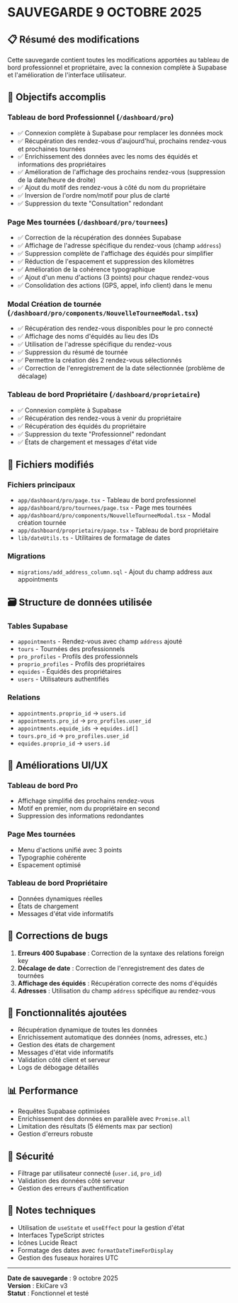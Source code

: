 # SAUVEGARDE 9 OCTOBRE 2025

## 📋 Résumé des modifications

Cette sauvegarde contient toutes les modifications apportées au tableau de bord professionnel et propriétaire, avec la connexion complète à Supabase et l'amélioration de l'interface utilisateur.

## 🎯 Objectifs accomplis

### Tableau de bord Professionnel (`/dashboard/pro`)
- ✅ Connexion complète à Supabase pour remplacer les données mock
- ✅ Récupération des rendez-vous d'aujourd'hui, prochains rendez-vous et prochaines tournées
- ✅ Enrichissement des données avec les noms des équidés et informations des propriétaires
- ✅ Amélioration de l'affichage des prochains rendez-vous (suppression de la date/heure de droite)
- ✅ Ajout du motif des rendez-vous à côté du nom du propriétaire
- ✅ Inversion de l'ordre nom/motif pour plus de clarté
- ✅ Suppression du texte "Consultation" redondant

### Page Mes tournées (`/dashboard/pro/tournees`)
- ✅ Correction de la récupération des données Supabase
- ✅ Affichage de l'adresse spécifique du rendez-vous (champ `address`)
- ✅ Suppression complète de l'affichage des équidés pour simplifier
- ✅ Réduction de l'espacement et suppression des kilomètres
- ✅ Amélioration de la cohérence typographique
- ✅ Ajout d'un menu d'actions (3 points) pour chaque rendez-vous
- ✅ Consolidation des actions (GPS, appel, info client) dans le menu

### Modal Création de tournée (`/dashboard/pro/components/NouvelleTourneeModal.tsx`)
- ✅ Récupération des rendez-vous disponibles pour le pro connecté
- ✅ Affichage des noms d'équidés au lieu des IDs
- ✅ Utilisation de l'adresse spécifique du rendez-vous
- ✅ Suppression du résumé de tournée
- ✅ Permettre la création dès 2 rendez-vous sélectionnés
- ✅ Correction de l'enregistrement de la date sélectionnée (problème de décalage)

### Tableau de bord Propriétaire (`/dashboard/proprietaire`)
- ✅ Connexion complète à Supabase
- ✅ Récupération des rendez-vous à venir du propriétaire
- ✅ Récupération des équidés du propriétaire
- ✅ Suppression du texte "Professionnel" redondant
- ✅ États de chargement et messages d'état vide

## 🔧 Fichiers modifiés

### Fichiers principaux
- `app/dashboard/pro/page.tsx` - Tableau de bord professionnel
- `app/dashboard/pro/tournees/page.tsx` - Page mes tournées
- `app/dashboard/pro/components/NouvelleTourneeModal.tsx` - Modal création tournée
- `app/dashboard/proprietaire/page.tsx` - Tableau de bord propriétaire
- `lib/dateUtils.ts` - Utilitaires de formatage de dates

### Migrations
- `migrations/add_address_column.sql` - Ajout du champ address aux appointments

## 🗃️ Structure de données utilisée

### Tables Supabase
- `appointments` - Rendez-vous avec champ `address` ajouté
- `tours` - Tournées des professionnels
- `pro_profiles` - Profils des professionnels
- `proprio_profiles` - Profils des propriétaires
- `equides` - Équidés des propriétaires
- `users` - Utilisateurs authentifiés

### Relations
- `appointments.proprio_id` → `users.id`
- `appointments.pro_id` → `pro_profiles.user_id`
- `appointments.equide_ids` → `equides.id[]`
- `tours.pro_id` → `pro_profiles.user_id`
- `equides.proprio_id` → `users.id`

## 🎨 Améliorations UI/UX

### Tableau de bord Pro
- Affichage simplifié des prochains rendez-vous
- Motif en premier, nom du propriétaire en second
- Suppression des informations redondantes

### Page Mes tournées
- Menu d'actions unifié avec 3 points
- Typographie cohérente
- Espacement optimisé

### Tableau de bord Propriétaire
- Données dynamiques réelles
- États de chargement
- Messages d'état vide informatifs

## 🐛 Corrections de bugs

1. **Erreurs 400 Supabase** : Correction de la syntaxe des relations foreign key
2. **Décalage de date** : Correction de l'enregistrement des dates de tournées
3. **Affichage des équidés** : Récupération correcte des noms d'équidés
4. **Adresses** : Utilisation du champ `address` spécifique au rendez-vous

## 🚀 Fonctionnalités ajoutées

- Récupération dynamique de toutes les données
- Enrichissement automatique des données (noms, adresses, etc.)
- Gestion des états de chargement
- Messages d'état vide informatifs
- Validation côté client et serveur
- Logs de débogage détaillés

## 📊 Performance

- Requêtes Supabase optimisées
- Enrichissement des données en parallèle avec `Promise.all`
- Limitation des résultats (5 éléments max par section)
- Gestion d'erreurs robuste

## 🔐 Sécurité

- Filtrage par utilisateur connecté (`user.id`, `pro_id`)
- Validation des données côté serveur
- Gestion des erreurs d'authentification

## 📝 Notes techniques

- Utilisation de `useState` et `useEffect` pour la gestion d'état
- Interfaces TypeScript strictes
- Icônes Lucide React
- Formatage des dates avec `formatDateTimeForDisplay`
- Gestion des fuseaux horaires UTC

---

**Date de sauvegarde** : 9 octobre 2025  
**Version** : EkiCare v3  
**Statut** : Fonctionnel et testé





